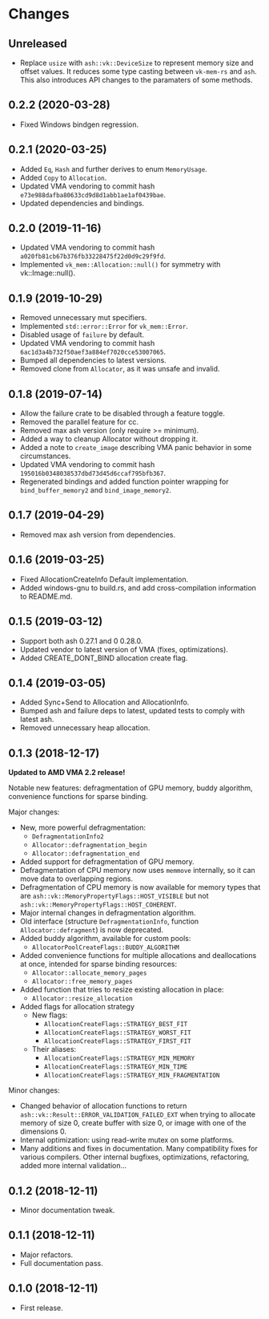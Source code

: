 # Changes

## Unreleased

- Replace `usize` with `ash::vk::DeviceSize` to represent memory size and offset values. It reduces some type casting between `vk-mem-rs` and `ash`. This also introduces API changes to the paramaters of some methods.

 

## 0.2.2 (2020-03-28)

* Fixed Windows bindgen regression.

## 0.2.1 (2020-03-25)

* Added `Eq`, `Hash` and further derives to enum `MemoryUsage`.
* Added `Copy` to `Allocation`.
* Updated VMA vendoring to commit hash `e73e988dafba80633cd9d8d1abb1ae1af0439bae`.
* Updated dependencies and bindings.

## 0.2.0 (2019-11-16)

* Updated VMA vendoring to commit hash `a020fb81cb67b376fb33228475f22d0d9c29f9fd`.
* Implemented `vk_mem::Allocation::null()` for symmetry with vk::Image::null().

## 0.1.9 (2019-10-29)

* Removed unnecessary mut specifiers.
* Implemented `std::error::Error` for `vk_mem::Error`.
* Disabled usage of `failure` by default.
* Updated VMA vendoring to commit hash `6ac1d3a4b732f50aef3a884ef7020cce53007065`.
* Bumped all dependencies to latest versions.
* Removed clone from `Allocator`, as it was unsafe and invalid.

## 0.1.8 (2019-07-14)

* Allow the failure crate to be disabled through a feature toggle.
* Removed the parallel feature for cc.
* Removed max ash version (only require >= minimum).
* Added a way to cleanup Allocator without dropping it.
* Added a note to `create_image` describing VMA panic behavior in some circumstances.
* Updated VMA vendoring to commit hash `195016b0348038537dbd73d45d6ccaf795bfb367`.
* Regenerated bindings and added function pointer wrapping for `bind_buffer_memory2` and `bind_image_memory2`.

## 0.1.7 (2019-04-29)

* Removed max ash version from dependencies.

## 0.1.6 (2019-03-25)

* Fixed AllocationCreateInfo Default implementation.
* Added windows-gnu to build.rs, and add cross-compilation information to README.md.

## 0.1.5 (2019-03-12)

* Support both ash 0.27.1 and 0 0.28.0.
* Updated vendor to latest version of VMA (fixes, optimizations).
* Added CREATE_DONT_BIND allocation create flag.

## 0.1.4 (2019-03-05)

* Added Sync+Send to Allocation and AllocationInfo.
* Bumped ash and failure deps to latest, updated tests to comply with latest ash.
* Removed unnecessary heap allocation.

## 0.1.3 (2018-12-17)

**Updated to AMD VMA 2.2 release!**

Notable new features: defragmentation of GPU memory, buddy algorithm, convenience functions for sparse binding.

Major changes:

* New, more powerful defragmentation:
  * `DefragmentationInfo2`
  * `Allocator::defragmentation_begin`
  * `Allocator::defragmentation_end`
* Added support for defragmentation of GPU memory.
* Defragmentation of CPU memory now uses `memmove` internally, so it can move data to overlapping regions.
* Defragmentation of CPU memory is now available for memory types that are `ash::vk::MemoryPropertyFlags::HOST_VISIBLE` but not `ash::vk::MemoryPropertyFlags::HOST_COHERENT`.
* Major internal changes in defragmentation algorithm.
* Old interface (structure `DefragmentationInfo`, function `Allocator::defragment`) is now deprecated.
* Added buddy algorithm, available for custom pools:
  * `AllocatorPoolCreateFlags::BUDDY_ALGORITHM`
* Added convenience functions for multiple allocations and deallocations at once, intended for sparse binding resources:
  * `Allocator::allocate_memory_pages`
  * `Allocator::free_memory_pages`
* Added function that tries to resize existing allocation in place:
  * `Allocator::resize_allocation`
* Added flags for allocation strategy
  * New flags:
    * `AllocationCreateFlags::STRATEGY_BEST_FIT`
    * `AllocationCreateFlags::STRATEGY_WORST_FIT`
    * `AllocationCreateFlags::STRATEGY_FIRST_FIT`
  * Their aliases:
    * `AllocationCreateFlags::STRATEGY_MIN_MEMORY`
    * `AllocationCreateFlags::STRATEGY_MIN_TIME`
    * `AllocationCreateFlags::STRATEGY_MIN_FRAGMENTATION`

Minor changes:

* Changed behavior of allocation functions to return `ash::vk::Result::ERROR_VALIDATION_FAILED_EXT` when trying to allocate memory of size 0, create buffer with size 0, or image with one of the dimensions 0.
* Internal optimization: using read-write mutex on some platforms.
* Many additions and fixes in documentation. Many compatibility fixes for various compilers. Other internal bugfixes, optimizations, refactoring, added more internal validation...

## 0.1.2 (2018-12-11)

* Minor documentation tweak.

## 0.1.1 (2018-12-11)

* Major refactors.
* Full documentation pass.

## 0.1.0 (2018-12-11)

* First release.
